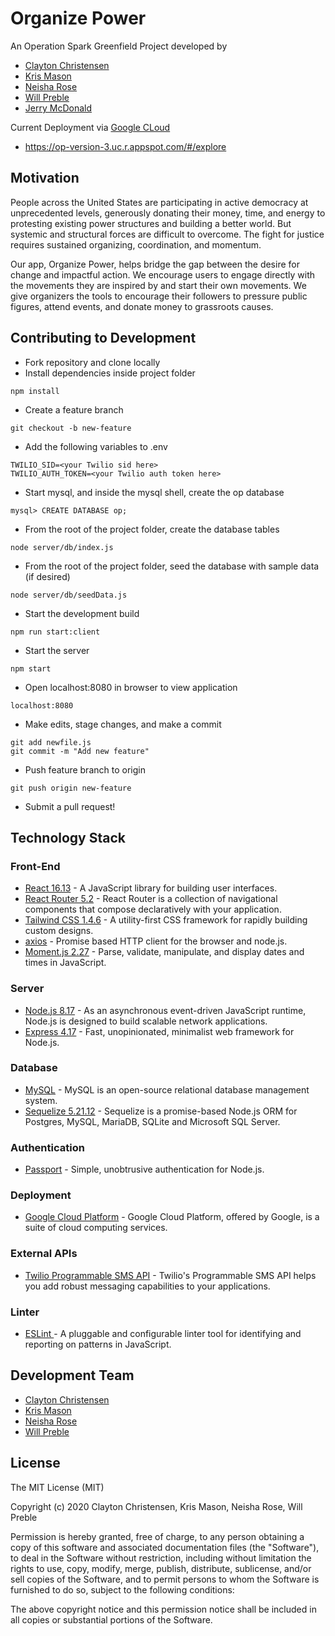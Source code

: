 # Organize Power
An Operation Spark Greenfield Project developed by
- [Clayton Christensen](https://github.com/cchristenson-opspark)
- [Kris Mason](https://github.com/masonkristopher)
- [Neisha Rose](https://github.com/Neisha1618)
- [Will Preble](https://github.com/wpreble1)
- [Jerry McDonald](https://github.com/JerryMcDonald)

Current Deployment via [Google CLoud](https://cloud.google.com/)
- https://op-version-3.uc.r.appspot.com/#/explore

## Motivation
People across the United States are participating in active democracy at unprecedented levels, generously donating their money, time, and energy to protesting existing power structures and building a better world. But systemic and structural forces are difficult to overcome. The fight for justice requires sustained organizing, coordination, and momentum.

Our app, Organize Power, helps bridge the gap between the desire for change and impactful action. We encourage users to engage directly with the movements they are inspired by and start their own movements. We give organizers the tools to encourage their followers to pressure public figures, attend events, and donate money to grassroots causes.

## Contributing to Development
- Fork repository and clone locally
- Install dependencies inside project folder
```
npm install
```
- Create a feature branch
```
git checkout -b new-feature
```
- Add the following variables to .env
```
TWILIO_SID=<your Twilio sid here>
TWILIO_AUTH_TOKEN=<your Twilio auth token here>
```
- Start mysql, and inside the mysql shell, create the op database
```
mysql> CREATE DATABASE op;
```
- From the root of the project folder, create the database tables
```
node server/db/index.js
```
- From the root of the project folder, seed the database with sample data (if desired)
```
node server/db/seedData.js
```
- Start the development build
```
npm run start:client
```
- Start the server
```
npm start
```
- Open localhost:8080 in browser to view application
```
localhost:8080
```
- Make edits, stage changes, and make a commit
```
git add newfile.js
git commit -m "Add new feature"
```
- Push feature branch to origin
```
git push origin new-feature
```
- Submit a pull request!

## Technology Stack
### Front-End
- [React 16.13](https://reactjs.org/docs/react-api.html) - A JavaScript library for building user interfaces.
- [React Router 5.2](https://reacttraining.com/react-router/) - React Router is a collection of navigational components that compose declaratively with your application.
- [Tailwind CSS 1.4.6](https://tailwindcss.com/docs/installation) - A utility-first CSS framework for rapidly building custom designs.
- [axios](https://www.npmjs.com/package/axios) - Promise based HTTP client for the browser and node.js.
- [Moment.js 2.27](https://momentjs.com/docs/) - Parse, validate, manipulate,
and display dates and times in JavaScript.

### Server
- [Node.js 8.17](https://nodejs.org/en/docs/) - As an asynchronous event-driven JavaScript runtime, Node.js is designed to build scalable network applications.
- [Express 4.17](https://expressjs.com/en/api.html) - Fast, unopinionated, minimalist web framework for Node.js.

### Database
- [MySQL](https://dev.mysql.com/doc/) - MySQL is an open-source relational database management system.
- [Sequelize 5.21.12](https://sequelize.org/v5/) - Sequelize is a promise-based Node.js ORM for Postgres, MySQL, MariaDB, SQLite and Microsoft SQL Server.

### Authentication
- [Passport](http://www.passportjs.org/) - Simple, unobtrusive authentication for Node.js.

### Deployment
- [Google Cloud Platform](https://cloud.google.com/) - Google Cloud Platform, offered by Google, is a suite of cloud computing services.

### External APIs
- [Twilio Programmable SMS API]() - Twilio's Programmable SMS API helps you add robust messaging capabilities to your applications.

### Linter
- [ESLint ](https://eslint.org/) - A pluggable and configurable linter tool for identifying and reporting on patterns in JavaScript.


## Development Team
- [Clayton Christensen](https://github.com/cchristenson-opspark)
- [Kris Mason](https://github.com/masonkristopher)
- [Neisha Rose](https://github.com/Neisha1618)
- [Will Preble](https://github.com/wpreble1)

## License

The MIT License (MIT)

Copyright (c) 2020 Clayton Christensen, Kris Mason, Neisha Rose, Will Preble

Permission is hereby granted, free of charge, to any person obtaining a copy of this software and associated documentation files (the "Software"), to deal in the Software without restriction, including without limitation the rights to use, copy, modify, merge, publish, distribute, sublicense, and/or sell copies of the Software, and to permit persons to whom the Software is furnished to do so, subject to the following conditions:

The above copyright notice and this permission notice shall be included in all copies or substantial portions of the Software.
